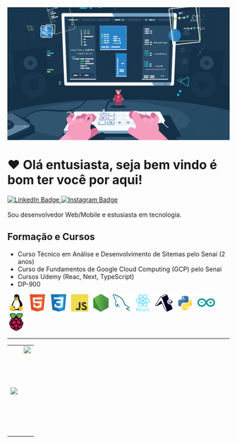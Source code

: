 <div style="width: 100%; height: 300px; overflow: hidden; position: relative;">
  <img src="img_01.gif" alt="Imagem" style="width: 100%; height: auto; position: absolute; top: 50%; left: 50%; transform: translate(-50%, -50%);">
</div>

# ❤ Olá entusiasta, seja bem vindo é bom ter você por aqui!
  <div id="badges">
  <a href = "https://www.linkedin.com/">
    <img src="https://img.shields.io/badge/LinkedIn-blue?style=for-the-badge&logo=linkedin&logoColor=white" alt="LinkedIn Badge"/>
  </a>
    <a href = "https://www.instagram.com/otavig_/">
    <img src="https://img.shields.io/badge/Instagram-E4405F?style=for-the-badge&logo=instagram&logoColor=white" alt="Instagram Badge"/>
  </a>
<!--   <img src="https://img.shields.io/badge/YouTube-red?style=for-the-badge&logo=youtube&logoColor=white" alt="Youtube Badge"/> -->
<!--   <img src="https://img.shields.io/badge/Twitter-blue?style=for-the-badge&logo=twitter&logoColor=white" alt="Twitter Badge"/> -->
  </div>
<br>
Sou desenvolvedor Web/Mobile e estusiasta em tecnologia.

## Formação e Cursos
- Curso Técnico em Análise e Desenvolvimento de Sitemas pelo Senai (2 anos)
- Curso de Fundamentos de Google Cloud Computing (GCP) pelo Senai
- Cursos Udemy (Reac, Next, TypeScript)
- DP-900

<div>
  <img src="https://github.com/devicons/devicon/blob/master/icons/linux/linux-original.svg" title="LINUX" alt="LINUX" width="40" height="40"/>&nbsp;
  <img src="https://github.com/devicons/devicon/blob/master/icons/html5/html5-original.svg" title="HTML5" alt="HTML" width="40" height="40"/>&nbsp;
  <img src="https://github.com/devicons/devicon/blob/master/icons/css3/css3-original.svg" title="Css" alt="Css" width="40" height="40"/>&nbsp;
  <img src="https://github.com/devicons/devicon/blob/master/icons/javascript/javascript-original.svg" title="JavaScript" alt="JavaScript" width="40" height="40"/>&nbsp;
  <img src="https://github.com/devicons/devicon/blob/master/icons/nodejs/nodejs-original.svg" title="NODEJS" alt="NODEJS" width="40" height="40"/>&nbsp;
  <img src="https://github.com/devicons/devicon/blob/master/icons/mysql/mysql-original.svg" title="SQL" alt="SQL" width="40" height="40"/>&nbsp;
  <img src="https://github.com/devicons/devicon/blob/master/icons/react/react-original-wordmark.svg" title="React" alt="React" width="40" height="40"/>&nbsp;
  <img src="expo-go-app.svg" title="Expo" alt="LINUX" width="40" height="40"/>&nbsp;
  <img src="https://github.com/devicons/devicon/blob/master/icons/python/python-original.svg" title="PYTHON" alt="PYTHON" width="40" height="40"/>&nbsp;
  <img src="https://github.com/devicons/devicon/blob/master/icons/arduino/arduino-original.svg" title="Arduino" alt="Arduino" width="40" height="40"/>&nbsp;
  <img src="https://github.com/devicons/devicon/blob/master/icons/raspberrypi/raspberrypi-original.svg" title="Rasp" alt="Rasp" width="40" height="40"/>&nbsp;
</div>

---

<table class="centered-table">
  <tr>
    <td>
      <img height="200em" align="center" src="https://github-readme-stats.vercel.app/api/top-langs/?username=Otavig&show_icons=true&theme=radical&count_private=true"/>
    </td>
    <td>
      <img height="200em" align="right" src="https://github-readme-stats.vercel.app/api?username=Otavig&show_icons=true&theme=radical&count_private=true"/>
    </td>
  </tr>
</table>




